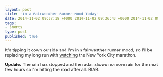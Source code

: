 ```yaml
---
layout: post
title: "In a Fairweather Runner Mood Today"
date: 2014-11-02 09:37:18 +0000 2014-11-02 09:36:43 +0000 2014-11-02 09:27:35 +0000
tags:
- shorts
type: post
published: true
---
```


It's tipping it down outside and I'm in a fairweather runner mood, so I'll be replacing my long run with [watching](http://7online.com/nycmarathon/) the New York City marathon.
  
**Update:** The rain has stopped and the radar shows no more rain for the next few hours so I'm hitting the road after all. BIAB.
